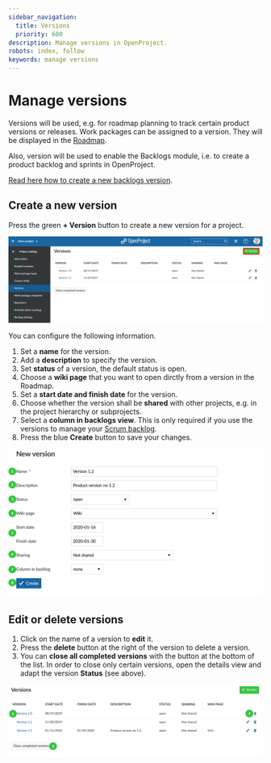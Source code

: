 ```yaml
---
sidebar_navigation:
  title: Versions
  priority: 600
description: Manage versions in OpenProject.
robots: index, follow
keywords: manage versions
---
```

# Manage versions

Versions will be used, e.g. for roadmap planning to track certain product versions or releases. Work packages can be assigned to a version. They will be displayed in the [Roadmap](../../roadmap).

Also, version will  be used to enable the Backlogs module, i.e. to create a product backlog and sprints in OpenProject.

[Read here how to create a new backlogs version](../../backlogs/manage-sprints).

## Create a new version

Press the green **+ Version** button to create a new version for a project.

![User-guide-project-settings-versions](User-guide-project-settings-versions.png)

You can configure the following information.

1. Set a **name** for the version.
2. Add a **description** to specify the version.
3. Set **status** of a version, the default status is open.
4. Choose a **wiki page** that you want to open dirctly from a version in the Roadmap.
5. Set a **start date and finish date** for the version.
6. Choose whether the version shall be **shared** with other projects, e.g. in the project hierarchy or subprojects.
7. Select a **column in backlogs view**. This is only required if you use the versions to manage your [Scrum backlog](../../backlogs-scrum).
8. Press the blue **Create** button to save your changes.

![User-guide-project-settings-create-version](User-guide-project-settings-create-version.png)

## Edit or delete versions

1. Click on the name of a version to **edit** it.
2. Press the **delete** button at the right of the version to delete a version.
3. You can **close all completed versions** with the button at the bottom of the list. In order to close only certain versions, open the details view and adapt the version **Status** (see above).

![User-guide-project-settings-edit-versions](User-guide-project-settings-edit-versions.png)